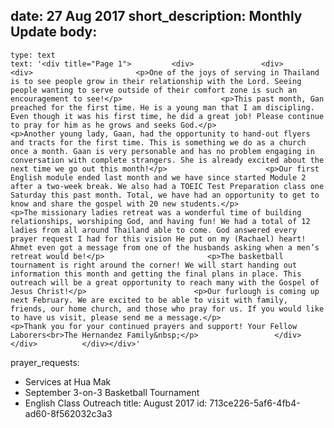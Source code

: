 date: 27 Aug 2017
short_description: Monthly Update
body:
  - 
    type: text
    text: '<div title="Page 1">			<div>				<div>					<div>						<p>One of the joys of serving in Thailand is to see people grow in their relationship with the Lord. Seeing people wanting to serve outside of their comfort zone is such an encouragement to see!</p>						<p>This past month, Gan preached for the first time. He is a young man that I am discipling. Even though it was his first time, he did a great job! Please continue to pray for him as he grows and seeks God.</p>						<p>Another young lady, Gaan, had the opportunity to hand-out flyers and tracts for the first time. This is something we do as a church once a month. Gaan is very personable and has no problem engaging in conversation with complete strangers. She is already excited about the next time we go out this month!</p>						<p>Our first English module ended last month and we have since started Module 2 after a two-week break. We also had a TOEIC Test Preparation class one Saturday this past month. Total, we have had an opportunity to get to know and share the gospel with 20 new students.</p>						<p>The missionary ladies retreat was a wonderful time of building relationships, worshiping God, and having fun! We had a total of 12 ladies from all around Thailand able to come. God answered every prayer request I had for this vision He put on my (Rachael) heart! Ahmet even got a message from one of the husbands asking when a men’s retreat would be!</p>						<p>The basketball tournament is right around the corner! We will start handing out information this month and getting the final plans in place. This outreach will be a great opportunity to reach many with the Gospel of Jesus Christ!</p>						<p>Our furlough is coming up next February. We are excited to be able to visit with family, friends, our home church, and those who pray for us. If you would like to have us visit, please send me a message.</p>						<p>Thank you for your continued prayers and support! Your Fellow Laborers<br>The Hernandez Family&nbsp;</p>					</div>				</div>			</div></div>'
prayer_requests:
  - Services at Hua Mak
  - September 3-on-3 Basketball Tournament
  - English Class Outreach
title: August 2017
id: 713ce226-5af6-4fb4-ad60-8f562032c3a3
